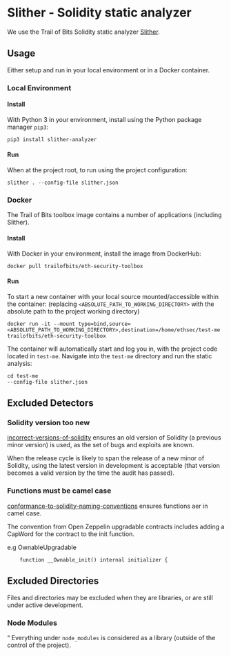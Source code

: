 # Slither - Solidity static analyzer

We use the Trail of Bits Solidity static analyzer [Slither](https://github.com/crytic/slither).

## Usage

Either setup and run in your local environment or in a Docker container.

### Local Environment

#### Install

With Python 3 in your environment, install using the Python package manager `pip3`:

```shell
pip3 install slither-analyzer
```

#### Run

When at the project root, to run using the project configuration:

```shell
slither . --config-file slither.json
```

### Docker

The Trail of Bits toolbox image contains a number of applications (including Slither).

#### Install

With Docker in your environment, install the image from DockerHub:

```shell
docker pull trailofbits/eth-security-toolbox
```

#### Run

To start a new container with your local source mounted/accessible within the container:
(replacing `<ABSOLUTE_PATH_TO_WORKING_DIRECTORY>` with the absolute path to the project working directory)

```shell
docker run -it --mount type=bind,source=<ABSOLUTE_PATH_TO_WORKING_DIRECTORY>,destination=/home/ethsec/test-me trailofbits/eth-security-toolbox
```

The container will automatically start and log you in, with the project code located in `test-me`.
Navigate into the `test-me` directory and run the static analysis:

```shell
cd test-me
--config-file slither.json
```

## Excluded Detectors

### Solidity version too new

[incorrect-versions-of-solidity](https://github.com/crytic/slither/wiki/Detector-Documentation#incorrect-versions-of-solidity)
ensures an old version of Solidity (a previous minor version) is used, as the set of bugs and exploits are known.

When the release cycle is likely to span the release of a new minor of Solidity, using the latest version in development is acceptable (that version becomes a valid version by the time the audit has passed).

### Functions must be camel case

[conformance-to-solidity-naming-conventions](https://github.com/crytic/slither/wiki/Detector-Documentation#conformance-to-solidity-naming-conventions)
ensures functions aer in camel case.

The convention from Open Zeppelin upgradable contracts includes adding a CapWord for the contract to the init function.

e.g OwnableUpgradable

```solidity
    function __Ownable_init() internal initializer {
```

## Excluded Directories

Files and directories may be excluded when they are libraries, or are still under active development.

### Node Modules

“
Everything under `node_modules` is considered as a library (outside of the control of the project).
